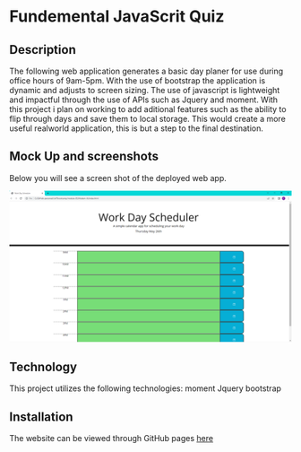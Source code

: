 # Fundemental JavaScrit Quiz

## Description
The following web application generates a basic day planer for use during office hours of 9am-5pm. With the use of bootstrap the application is dynamic and adjusts to screen sizing.
The use of javascript is lightweight and impactful through the use of APIs such as Jquery and moment. 
With this project i plan on working to add aditional features such as the ability to flip through days and save them to local storage.
This would create a more useful realworld application, this is but a step to the final destination. 

 

## Mock Up and screenshots

Below you will see a screen shot of the deployed web app.

![Modem-Xi](./assets/images/screenshot.png)


## Technology

This project utilizes the following technologies:
moment
Jquery
bootstrap

## Installation

  The website can be viewed through GitHub pages [here](https://ydennekrf.github.io/Modem-Xi/)
